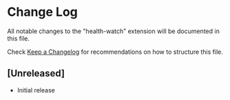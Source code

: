 # Change Log

All notable changes to the "health-watch" extension will be documented in this file.

Check [Keep a Changelog](http://keepachangelog.com/) for recommendations on how to structure this file.

## [Unreleased]

- Initial release